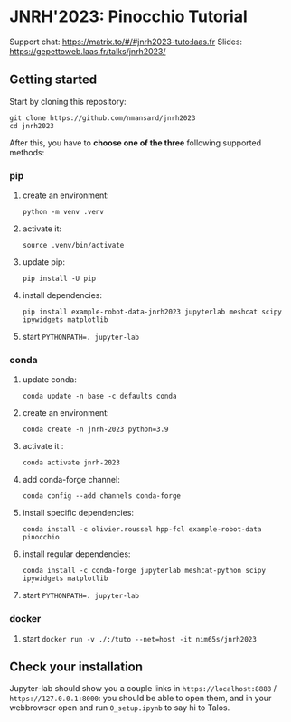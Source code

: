 # JNRH'2023: Pinocchio Tutorial

Support chat: <https://matrix.to/#/#jnrh2023-tuto:laas.fr>
Slides: <https://gepettoweb.laas.fr/talks/jnrh2023/>

## Getting started

Start by cloning this repository:
```
git clone https://github.com/nmansard/jnrh2023
cd jnrh2023
```

After this, you have to **choose one of the three** following supported methods:

### pip

1. create an environment:

    `python -m venv .venv`

2. activate it:

    `source .venv/bin/activate`

3. update pip:

    `pip install -U pip`

4. install dependencies:

    `pip install example-robot-data-jnrh2023 jupyterlab meshcat scipy ipywidgets matplotlib`

5. start `PYTHONPATH=. jupyter-lab`


### conda

1. update conda:

    `conda update -n base -c defaults conda`

2. create an environment:

    `conda create -n jnrh-2023 python=3.9`

3. activate it :

    `conda activate jnrh-2023`

4. add conda-forge channel:

    `conda config --add channels conda-forge`

5. install specific dependencies:

    `conda install -c olivier.roussel hpp-fcl example-robot-data pinocchio`

6. install regular dependencies:

    `conda install -c conda-forge jupyterlab meshcat-python scipy ipywidgets matplotlib`

7. start `PYTHONPATH=. jupyter-lab`

### docker

1. start `docker run -v ./:/tuto --net=host -it nim65s/jnrh2023`

## Check your installation

Jupyter-lab should show you a couple links in `https://localhost:8888` / `https://127.0.0.1:8000`: you should be able
to open them, and in your webbrowser open and run `0_setup.ipynb` to say hi to Talos.
